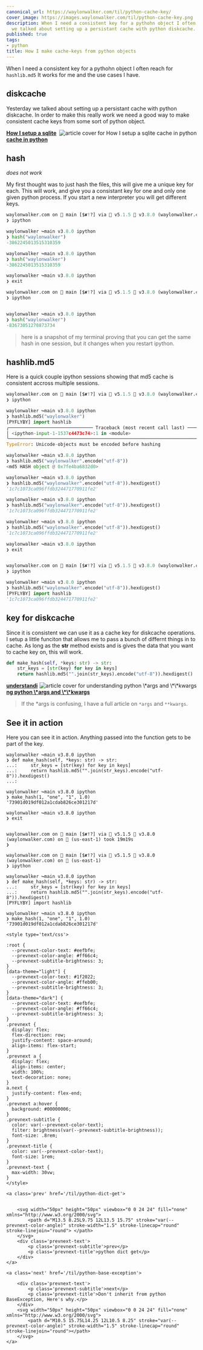 ```yaml
---
canonical_url: https://waylonwalker.com/til/python-cache-key/
cover_image: https://images.waylonwalker.com/til/python-cache-key.png
description: When I need a consistent key for a pythohn object I often reach for Yesterday
  we talked about setting up a persistant cache with python diskcache. https://waylo
published: true
tags:
- python
title: How I make cache-keys from python objects
---
```


When I need a consistent key for a pythohn object I often reach for
`hashlib.md5`  It works for me and the use cases I have.

## diskcache

Yesterday we talked about setting up a persistant cache with python diskcache. In order to make this really work we need a good way to make consistent cache keys from some sort of python object.


  <div class="onelinelink-wrapper">
      <a class="onelinelink" href="https://waylonwalker.com/til/python-diskcache/">
          <img style="float: right;" align='right' src="https://images.waylonwalker.com/til/python-diskcache-og_250x140.png" alt="article cover for 
 How I setup a sqlite cache in python
"/>
          <p><strong>
 How I setup a sqlite cache in python
</strong></p>
      </a>
  </div>


## hash

_does not work_

My first thought was to just hash the files, this will give me a unique key for each.  This will work, and give you a consistant key for one and only one given python process.  If you start a new interpreter you will get different keys.


```python
waylonwalker.com on  main [$✘!?] via  v5.1.5  v3.8.0 (waylonwalker.com)
❯ ipython

waylonwalker ↪main v3.8.0 ipython
❯ hash("waylonwalker")
-3862245013515310359

waylonwalker ↪main v3.8.0 ipython
❯ hash("waylonwalker")
-3862245013515310359

waylonwalker ↪main v3.8.0 ipython
❯ exit

waylonwalker.com on  main [$✘!?] via  v5.1.5  v3.8.0 (waylonwalker.com)
❯ ipython


waylonwalker ↪main v3.8.0 ipython
❯ hash("waylonwalker")
-83673051278873734

```

> here is a snapshot of my terminal proving that you can get the same hash in one session, but it changes when you restart ipython.

## hashlib.md5

Here is a quick couple ipython sessions showing that md5 cache is consistent accross multiple sessions.

```python
waylonwalker.com on  main [$✘!?] via  v5.1.5  v3.8.0 (waylonwalker.com) on  (us-east-1)
❯ ipython

waylonwalker ↪main v3.8.0 ipython
❯ hashlib.md5("waylonwalker")
[PYFLYBY] import hashlib
╭─────────────────────────────── Traceback (most recent call last) ────────────────────────────────╮
│ <ipython-input-1-1537c4473c74>:1 in <module>                                                     │
╰──────────────────────────────────────────────────────────────────────────────────────────────────╯
TypeError: Unicode-objects must be encoded before hashing

waylonwalker ↪main v3.8.0 ipython
❯ hashlib.md5("waylonwalker".encode("utf-8"))
<md5 HASH object @ 0x7fe4ba6832d0>

waylonwalker ↪main v3.8.0 ipython
❯ hashlib.md5("waylonwalker".encode("utf-8")).hexdigest()
'1c7c1073ca096ffdb324471770911fe2'

waylonwalker ↪main v3.8.0 ipython
❯ hashlib.md5("waylonwalker".encode("utf-8")).hexdigest()
'1c7c1073ca096ffdb324471770911fe2'

waylonwalker ↪main v3.8.0 ipython
❯ hashlib.md5("waylonwalker".encode("utf-8")).hexdigest()
'1c7c1073ca096ffdb324471770911fe2'

waylonwalker ↪main v3.8.0 ipython
❯ exit


waylonwalker.com on  main [$✘!?] via  v5.1.5  v3.8.0 (waylonwalker.com) on  (us-east-1) took 47s
❯ ipython

waylonwalker ↪main v3.8.0 ipython
❯ hashlib.md5("waylonwalker".encode("utf-8")).hexdigest()
[PYFLYBY] import hashlib
'1c7c1073ca096ffdb324471770911fe2'


```

## key for diskcache

Since it is consistent we can use it as a cache key for diskcache operations. I setup a little funciton that allows me to pass a bunch of differnt things in to cache.  As long as the __str__ method exists and is gives the data that you want to cache key on, this will work.

```python
def make_hash(self, *keys: str) -> str:
    str_keys = [str(key) for key in keys]
    return hashlib.md5("".join(str_keys).encode("utf-8")).hexdigest()
```


  <div class="onelinelink-wrapper">
      <a class="onelinelink" href="https://waylonwalker.com/python-args-kwargs/">
          <img style="float: right;" align='right' src="https://images.waylonwalker.com/python-args-kwargs-og_250x140.png" alt="article cover for 
 understanding python \*args and \*\*kwargs
"/>
          <p><strong>
 understanding python \*args and \*\*kwargs
</strong></p>
      </a>
  </div>


> If the *args is confusing, I have a full article on `*args` and `**kwargs`.

## See it in action

Here you can see it in action.  Anything passed into the function gets to be part of the key.

```
waylonwalker ↪main v3.8.0 ipython
❯ def make_hash(self, *keys: str) -> str:
...:     str_keys = [str(key) for key in keys]
...:     return hashlib.md5("".join(str_keys).encode("utf-8")).hexdigest()
...:

waylonwalker ↪main v3.8.0 ipython
❯ make_hash(1, "one", "1", 1.0)
'73901d019df012a1cdab826ce301217d'

waylonwalker ↪main v3.8.0 ipython
❯ exit


waylonwalker.com on  main [$✘!?] via  v5.1.5  v3.8.0 (waylonwalker.com) on  (us-east-1) took 19m19s
❯

waylonwalker.com on  main [$✘!?] via  v5.1.5  v3.8.0 (waylonwalker.com) on  (us-east-1)
❯ ipython

waylonwalker ↪main v3.8.0 ipython
❯ def make_hash(self, *keys: str) -> str:
...:     str_keys = [str(key) for key in keys]
...:     return hashlib.md5("".join(str_keys).encode("utf-8")).hexdigest()
[PYFLYBY] import hashlib

waylonwalker ↪main v3.8.0 ipython
❯ make_hash(1, "one", "1", 1.0)
'73901d019df012a1cdab826ce301217d'
```
<div class='prevnext'>

    <style type='text/css'>

    :root {
      --prevnext-color-text: #eefbfe;
      --prevnext-color-angle: #ff66c4;
      --prevnext-subtitle-brightness: 3;
    }
    [data-theme="light"] {
      --prevnext-color-text: #1f2022;
      --prevnext-color-angle: #ffeb00;
      --prevnext-subtitle-brightness: 3;
    }
    [data-theme="dark"] {
      --prevnext-color-text: #eefbfe;
      --prevnext-color-angle: #ff66c4;
      --prevnext-subtitle-brightness: 3;
    }
    .prevnext {
      display: flex;
      flex-direction: row;
      justify-content: space-around;
      align-items: flex-start;
    }
    .prevnext a {
      display: flex;
      align-items: center;
      width: 100%;
      text-decoration: none;
    }
    a.next {
      justify-content: flex-end;
    }
    .prevnext a:hover {
      background: #00000006;
    }
    .prevnext-subtitle {
      color: var(--prevnext-color-text);
      filter: brightness(var(--prevnext-subtitle-brightness));
      font-size: .8rem;
    }
    .prevnext-title {
      color: var(--prevnext-color-text);
      font-size: 1rem;
    }
    .prevnext-text {
      max-width: 30vw;
    }
    </style>
    
    <a class='prev' href='/til/python-dict-get'>
    

        <svg width="50px" height="50px" viewbox="0 0 24 24" fill="none" xmlns="http://www.w3.org/2000/svg">
            <path d="M13.5 8.25L9.75 12L13.5 15.75" stroke="var(--prevnext-color-angle)" stroke-width="1.5" stroke-linecap="round" stroke-linejoin="round"> </path>
        </svg>
        <div class='prevnext-text'>
            <p class='prevnext-subtitle'>prev</p>
            <p class='prevnext-title'>python dict get</p>
        </div>
    </a>
    
    <a class='next' href='/til/python-base-exception'>
    
        <div class='prevnext-text'>
            <p class='prevnext-subtitle'>next</p>
            <p class='prevnext-title'>Don't inherit from python BaseException, Here's why.</p>
        </div>
        <svg width="50px" height="50px" viewbox="0 0 24 24" fill="none" xmlns="http://www.w3.org/2000/svg">
            <path d="M10.5 15.75L14.25 12L10.5 8.25" stroke="var(--prevnext-color-angle)" stroke-width="1.5" stroke-linecap="round" stroke-linejoin="round"></path>
        </svg>
    </a>
  </div>